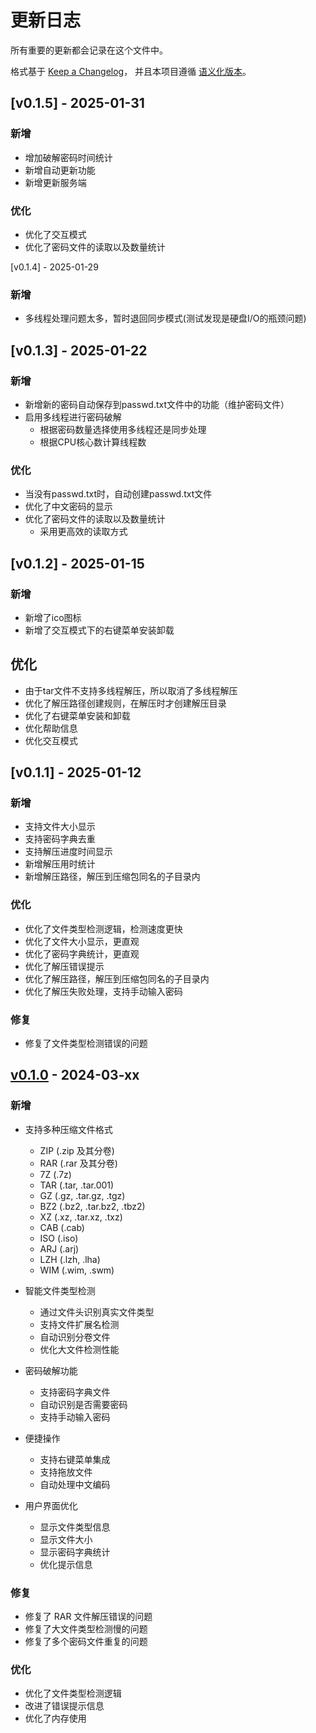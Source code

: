 # 更新日志

所有重要的更新都会记录在这个文件中。

格式基于 [Keep a Changelog](https://keepachangelog.com/zh-CN/1.0.0/)，
并且本项目遵循 [语义化版本](https://semver.org/lang/zh-CN/)。



## [v0.1.5] - 2025-01-31

### 新增
- 增加破解密码时间统计
- 新增自动更新功能
- 新增更新服务端

### 优化
- 优化了交互模式
- 优化了密码文件的读取以及数量统计

[v0.1.4] - 2025-01-29
### 新增
- 多线程处理问题太多，暂时退回同步模式(测试发现是硬盘I/O的瓶颈问题)


## [v0.1.3] - 2025-01-22

### 新增
- 新增新的密码自动保存到passwd.txt文件中的功能（维护密码文件）
- 启用多线程进行密码破解
  - 根据密码数量选择使用多线程还是同步处理
  - 根据CPU核心数计算线程数

### 优化
- 当没有passwd.txt时，自动创建passwd.txt文件
- 优化了中文密码的显示
- 优化了密码文件的读取以及数量统计
  - 采用更高效的读取方式

## [v0.1.2] - 2025-01-15

### 新增
- 新增了ico图标
- 新增了交互模式下的右键菜单安装卸载

## 优化
- 由于tar文件不支持多线程解压，所以取消了多线程解压
- 优化了解压路径创建规则，在解压时才创建解压目录
- 优化了右键菜单安装和卸载
- 优化帮助信息
- 优化交互模式

## [v0.1.1] - 2025-01-12

### 新增
- 支持文件大小显示
- 支持密码字典去重
- 支持解压进度时间显示
- 新增解压用时统计
- 新增解压路径，解压到压缩包同名的子目录内

### 优化
- 优化了文件类型检测逻辑，检测速度更快
- 优化了文件大小显示，更直观
- 优化了密码字典统计，更直观
- 优化了解压错误提示
- 优化了解压路径，解压到压缩包同名的子目录内
- 优化了解压失败处理，支持手动输入密码

### 修复
- 修复了文件类型检测错误的问题





## [v0.1.0] - 2024-03-xx

### 新增
- 支持多种压缩文件格式
  - ZIP (.zip 及其分卷)
  - RAR (.rar 及其分卷)
  - 7Z (.7z)
  - TAR (.tar, .tar.001)
  - GZ (.gz, .tar.gz, .tgz)
  - BZ2 (.bz2, .tar.bz2, .tbz2)
  - XZ (.xz, .tar.xz, .txz)
  - CAB (.cab)
  - ISO (.iso)
  - ARJ (.arj)
  - LZH (.lzh, .lha)
  - WIM (.wim, .swm)

- 智能文件类型检测
  - 通过文件头识别真实文件类型
  - 支持文件扩展名检测
  - 自动识别分卷文件
  - 优化大文件检测性能

- 密码破解功能
  - 支持密码字典文件
  - 自动识别是否需要密码
  - 支持手动输入密码

- 便捷操作
  - 支持右键菜单集成
  - 支持拖放文件
  - 自动处理中文编码

- 用户界面优化
  - 显示文件类型信息
  - 显示文件大小
  - 显示密码字典统计
  - 优化提示信息

### 修复
- 修复了 RAR 文件解压错误的问题
- 修复了大文件类型检测慢的问题
- 修复了多个密码文件重复的问题

### 优化
- 优化了文件类型检测逻辑
- 改进了错误提示信息
- 优化了内存使用

[v0.1.0]: https://github.com/hillghost86/7zrpw/releases/tag/v0.1.0